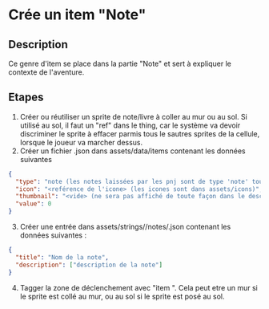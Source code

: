 # Crée un item "Note"

## Description

Ce genre d'item se place dans la partie "Note" et sert à expliquer le contexte de l'aventure.

## Etapes

1) Créer ou réutiliser un sprite de note/livre à coller au mur ou au sol. Si utilisé au sol, il faut un "ref" dans le thing, car le système va devoir discriminer le sprite à effacer parmis tous le sautres sprites de la cellule, lorsque le joueur va marcher dessus.
2) Créer un fichier <item-ref>.json dans assets/data/items contenant les données suivantes
```json
{
  "type": "note (les notes laissées par les pnj sont de type 'note' toujours)",
  "icon": "<reférence de l'icone> (les icones sont dans assets/icons)",
  "thumbnail": "<vide> (ne sera pas affiché de toute façon dans le descriptif)",
  "value": 0
}
```
3) Créer une entrée dans assets/strings/<lang>/notes/<item-ref>.json contenant les données suivantes :
```json
{
  "title": "Nom de la note",
  "description": ["description de la note"]
}
```
4) Tagger la zone de déclenchement avec "item <item-ref>". Cela peut etre un mur si le sprite est collé au mur, ou au sol si le sprite est posé au sol.
